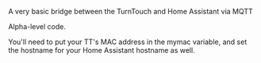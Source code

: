 
A very basic bridge between the TurnTouch and Home Assistant via MQTT

Alpha-level code.

You'll need to put your TT's MAC address in the mymac variable, and set the hostname for your Home Assistant hostname as well.

